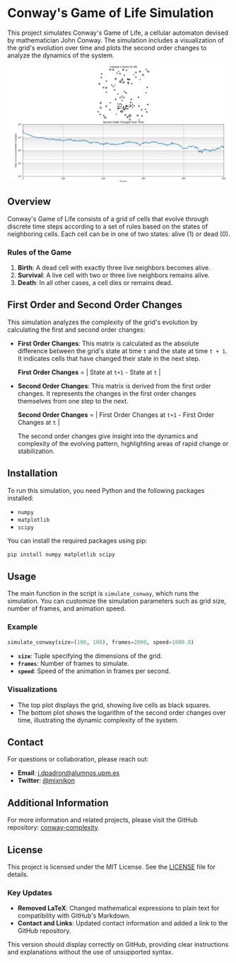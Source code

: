 # Conway's Game of Life Simulation

This project simulates Conway's Game of Life, a cellular automaton devised by mathematician John Conway. The simulation includes a visualization of the grid's evolution over time and plots the second order changes to analyze the dynamics of the system.

![Conway's Game of Life Simulation](example.png)

## Overview

Conway's Game of Life consists of a grid of cells that evolve through discrete time steps according to a set of rules based on the states of neighboring cells. Each cell can be in one of two states: alive (1) or dead (0).

### Rules of the Game

1. **Birth**: A dead cell with exactly three live neighbors becomes alive.
2. **Survival**: A live cell with two or three live neighbors remains alive.
3. **Death**: In all other cases, a cell dies or remains dead.

## First Order and Second Order Changes

This simulation analyzes the complexity of the grid's evolution by calculating the first and second order changes:

- **First Order Changes**: This matrix is calculated as the absolute difference between the grid's state at time `t` and the state at time `t + 1`. It indicates cells that have changed their state in the next step.

  **First Order Changes** = | State at `t+1` - State at `t` |

- **Second Order Changes**: This matrix is derived from the first order changes. It represents the changes in the first order changes themselves from one step to the next.

  **Second Order Changes** = | First Order Changes at `t+1` - First Order Changes at `t` |

  The second order changes give insight into the dynamics and complexity of the evolving pattern, highlighting areas of rapid change or stabilization.

## Installation

To run this simulation, you need Python and the following packages installed:

- `numpy`
- `matplotlib`
- `scipy`

You can install the required packages using pip:

```bash
pip install numpy matplotlib scipy
```

## Usage

The main function in the script is `simulate_conway`, which runs the simulation. You can customize the simulation parameters such as grid size, number of frames, and animation speed.

### Example

```python
simulate_conway(size=(100, 100), frames=2000, speed=1000.0)
```

- **`size`**: Tuple specifying the dimensions of the grid.
- **`frames`**: Number of frames to simulate.
- **`speed`**: Speed of the animation in frames per second.

### Visualizations

- The top plot displays the grid, showing live cells as black squares.
- The bottom plot shows the logarithm of the second order changes over time, illustrating the dynamic complexity of the system.

## Contact

For questions or collaboration, please reach out:

- **Email**: [j.dpadron@alumnos.upm.es](mailto:j.dpadron@alumnos.upm.es)
- **Twitter**: [@mixnikon](https://twitter.com/mixnikon)

## Additional Information

For more information and related projects, please visit the GitHub repository: [conway-complexity](https://github.com/Mixnikon108/conway-complexity).

## License

This project is licensed under the MIT License. See the [LICENSE](LICENSE) file for details.


### Key Updates
- **Removed LaTeX**: Changed mathematical expressions to plain text for compatibility with GitHub's Markdown.
- **Contact and Links**: Updated contact information and added a link to the GitHub repository.

This version should display correctly on GitHub, providing clear instructions and explanations without the use of unsupported syntax.
